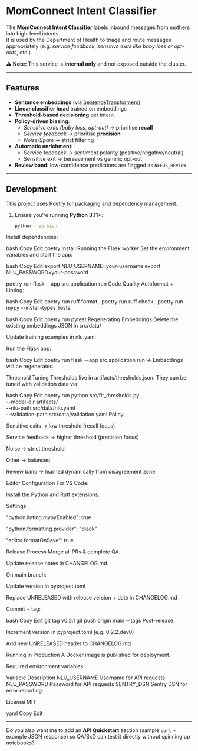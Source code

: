 # MomConnect Intent Classifier

The **MomConnect Intent Classifier** labels inbound messages from mothers into high-level intents.  
It is used by the Department of Health to triage and route messages appropriately (e.g. *service feedback*, *sensitive exits like baby loss or opt-outs*, etc.).

⚠️ **Note:** This service is **internal only** and not exposed outside the cluster.

---

## Features

- **Sentence embeddings** (via [SentenceTransformers](https://www.sbert.net/))
- **Linear classifier head** trained on embeddings
- **Threshold-based decisioning** per intent
- **Policy-driven biasing**:
  - *Sensitive exits (baby loss, opt-out)* → prioritise **recall**
  - *Service feedback* → prioritise **precision**
  - *Noise/Spam* → strict filtering
- **Automatic enrichment**:
  - Service feedback → sentiment polarity (positive/negative/neutral)
  - Sensitive exit → bereavement vs generic opt-out
- **Review band**: low-confidence predictions are flagged as `NEEDS_REVIEW`

---

## Development

This project uses [Poetry](https://python-poetry.org/docs/#installation) for packaging and dependency management.

1. Ensure you’re running **Python 3.11+**:
   ```bash
   python --version
Install dependencies:

bash
Copy
Edit
poetry install
Running the Flask worker
Set the environment variables and start the app:

bash
Copy
Edit
export NLU_USERNAME=your-username
export NLU_PASSWORD=your-password

poetry run flask --app src.application run
Code Quality
Autoformat + Linting:

bash
Copy
Edit
poetry run ruff format .
poetry run ruff check .
poetry run mypy --install-types
Tests:

bash
Copy
Edit
poetry run pytest
Regenerating Embeddings
Delete the existing embeddings JSON in src/data/

Update training examples in nlu.yaml

Run the Flask app:

bash
Copy
Edit
poetry run flask --app src.application run
→ Embeddings will be regenerated.

Threshold Tuning
Thresholds live in artifacts/thresholds.json.
They can be tuned with validation data via:

bash
Copy
Edit
poetry run python src/fit_thresholds.py \
  --model-dir artifacts/ \
  --nlu-path src/data/nlu.yaml \
  --validation-path src/data/validation.yaml
Policy:

Sensitive exits → low threshold (recall focus)

Service feedback → higher threshold (precision focus)

Noise → strict threshold

Other → balanced

Review band → learned dynamically from disagreement zone

Editor Configuration
For VS Code:

Install the Python and Ruff extensions.

Settings:

"python.linting.mypyEnabled": true

"python.formatting.provider": "black"

"editor.formatOnSave": true

Release Process
Merge all PRs & complete QA.

Update release notes in CHANGELOG.md.

On main branch:

Update version in pyproject.toml

Replace UNRELEASED with release version + date in CHANGELOG.md

Commit + tag:

bash
Copy
Edit
git tag v0.2.1
git push origin main --tags
Post-release:

Increment version in pyproject.toml (e.g. 0.2.2.dev0)

Add new UNRELEASED header to CHANGELOG.md

Running in Production
A Docker image is published for deployment.

Required environment variables:

Variable	Description
NLU_USERNAME	Username for API requests
NLU_PASSWORD	Password for API requests
SENTRY_DSN	Sentry DSN for error reporting

License
MIT

yaml
Copy
Edit

---

Do you also want me to add an **API Quickstart** section (sample `curl` + example JSON response) so QA/SxD can test it directly without spinning up notebooks?
